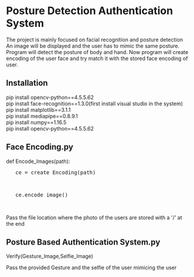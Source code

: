 # Posture Detection Authentication System

The project is mainly focused on facial recognition and posture detection 
An image will be displayed and the user has to mimic the same posture.
Program will detect the posture of body and hand.
Now program will create encoding of the user face and try match it with the stored face encoding  of user.


## Installation 

pip install opencv-python==4.5.5.62 <br />
pip install face-recognition==1.3.0(first install visual studio in the system) <br />
pip install matplotlib==3.1.1 <br />
pip install mediapipe==0.8.9.1 <br />
pip install numpy==1.16.5 <br />
pip install opencv-python==4.5.5.62 <br />


## Face Encoding.py


def Encode_Images(path): <br />
<pre>   ce = create_Encoding(path)</pre><br />
<pre>   ce.encode_image()</pre><br />


Pass the file location where the photo of the users are stored with a '/' at the end

## Posture Based Authentication System.py

Verify(Gesture_Image,Selfie_Image)

Pass the provided Gesture and the selfie of the user mimicing the user

